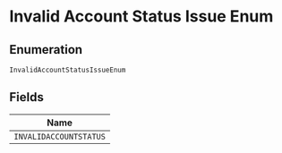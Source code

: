 
# Invalid Account Status Issue Enum

## Enumeration

`InvalidAccountStatusIssueEnum`

## Fields

| Name |
|  --- |
| `INVALIDACCOUNTSTATUS` |

